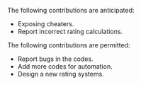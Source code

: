 The following contributions are anticipated:

- Exposing cheaters.
- Report incorrect rating calculations.

The following contributions are permitted:

- Report bugs in the codes.
- Add more codes for automation.
- Design a new rating systems.
